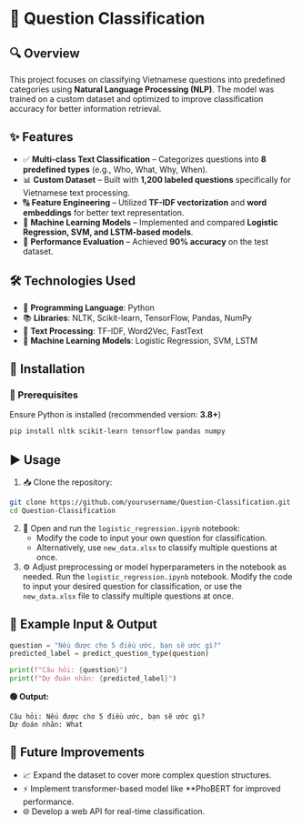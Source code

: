# 📌 Question Classification

## 🔍 Overview
This project focuses on classifying Vietnamese questions into predefined categories using **Natural Language Processing (NLP)**. The model was trained on a custom dataset and optimized to improve classification accuracy for better information retrieval.

## ✨ Features
- ✅ **Multi-class Text Classification** – Categorizes questions into **8 predefined types** (e.g., Who, What, Why, When).
- 📊 **Custom Dataset** – Built with **1,200 labeled questions** specifically for Vietnamese text processing.
- 🔠 **Feature Engineering** – Utilized **TF-IDF vectorization** and **word embeddings** for better text representation.
- 🤖 **Machine Learning Models** – Implemented and compared **Logistic Regression, SVM, and LSTM-based models**.
- 🎯 **Performance Evaluation** – Achieved **90% accuracy** on the test dataset.

## 🛠 Technologies Used
- 🐍 **Programming Language**: Python
- 📚 **Libraries**: NLTK, Scikit-learn, TensorFlow, Pandas, NumPy
- 🔡 **Text Processing**: TF-IDF, Word2Vec, FastText
- 🤖 **Machine Learning Models**: Logistic Regression, SVM, LSTM

## 🚀 Installation
### 🔧 Prerequisites
Ensure Python is installed (recommended version: **3.8+**)

```bash
pip install nltk scikit-learn tensorflow pandas numpy
```

## ▶️ Usage
1. 📥 Clone the repository:
```bash
git clone https://github.com/yourusername/Question-Classification.git
cd Question-Classification
```
2. 🏃 Open and run the `logistic_regression.ipynb` notebook:
   - Modify the code to input your own question for classification.
   - Alternatively, use `new_data.xlsx` to classify multiple questions at once.
3. ⚙️ Adjust preprocessing or model hyperparameters in the notebook as needed.
Run the `logistic_regression.ipynb` notebook. Modify the code to input your desired question for classification, or use the `new_data.xlsx` file to classify multiple questions at once.

## 📝 Example Input & Output
```python
question = "Nếu được cho 5 điều ước, bạn sẽ ước gì?"
predicted_label = predict_question_type(question)

print(f"Câu hỏi: {question}")
print(f"Dự đoán nhãn: {predicted_label}")
```
**🟢 Output:**
```
Câu hỏi: Nếu được cho 5 điều ước, bạn sẽ ước gì?
Dự đoán nhãn: What
```

## 🔮 Future Improvements
- 📈 Expand the dataset to cover more complex question structures.
- ⚡ Implement transformer-based model like **PhoBERT for improved performance.
- 🌐 Develop a web API for real-time classification.

